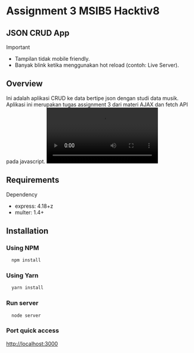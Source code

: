 # Assignment 3 MSIB5 Hacktiv8
## JSON CRUD App

> [!IMPORTANT]
> * Tampilan tidak mobile friendly.
> * Banyak blink ketika menggunakan hot reload (contoh: Live Server).

## Overview
Ini adalah aplikasi CRUD ke data bertipe json dengan studi data musik. Aplikasi ini merupakan tugas assignment 3 dari materi AJAX dan fetch API pada javascript.
![demoapp](./public/demo.webm)

## Requirements
Dependency
* express: 4.18+z
* multer: 1.4+

## Installation
### Using NPM
```sh
  npm install
```
### Using Yarn
```sh
  yarn install
```
### Run server
```sh
  node server
```
### Port quick access
[http://localhost:3000](http://localhost:3000)
